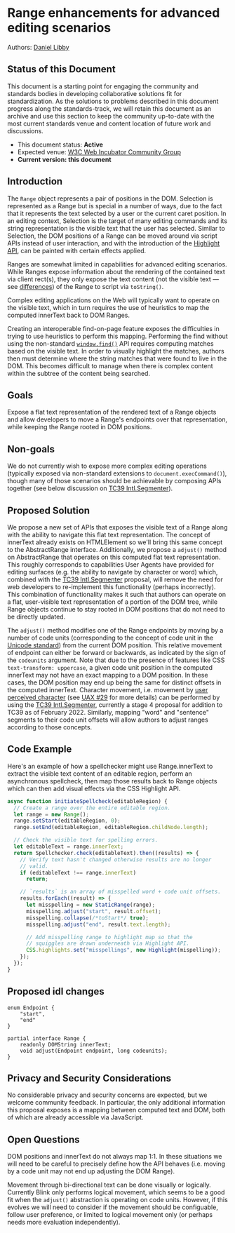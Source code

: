 # Range enhancements for advanced editing scenarios


Authors: [Daniel Libby](https://github.com/dlibby-)

## Status of this Document
This document is a starting point for engaging the community and standards bodies in developing collaborative solutions fit for standardization. As the solutions to problems described in this document progress along the standards-track, we will retain this document as an archive and use this section to keep the community up-to-date with the most current standards venue and content location of future work and discussions.
* This document status: <b>Active</b>
* Expected venue: [W3C Web Incubator Community Group](https://wicg.io/)
* <b>Current version: this document</b>
    
## Introduction

The `Range` object represents a pair of positions in the DOM. Selection is
represented as a Range but is special in a number of ways, due to the fact
that it represents the text selected by a user or the current caret position.
In an editing context, Selection is the target of many editing commands and
its string representation is the visible text that the user has selected.
Similar to Selection, the DOM positions of a Range can be moved around via
script APIs instead of user interaction, and with the introduction of the
[Highlight API](https://drafts.csswg.org/css-highlight-api-1/), can be
painted with certain effects applied.

Ranges are somewhat limited in capabilities for advanced editing scenarios.
While Ranges expose information about the rendering of the contained text via
client rect(s), they only expose the text content (not the visible text &mdash;
see [differences](https://developer.mozilla.org/en-US/docs/Web/API/Node/textContent#differences_from_innertext)) of the Range to script via `toString()`.

Complex editing applications on the Web will typically want to operate on
the visible text, which in turn requires the use of heuristics to map
the computed innerText back to DOM Ranges.

Creating an interoperable find-on-page feature exposes the difficulties in
trying to use heuristics to perform this mapping.
Performing the find without using the non-standard
[`window.find()`](https://developer.mozilla.org/en-US/docs/Web/API/Window/find)
API requires computing matches based on the visible text. In order to visually
highlight the matches, authors then must determine where the string matches that
were found to live in the DOM. This becomes difficult to manage when there is
complex content within the subtree of the content being searched.

## Goals

Expose a flat text representation of the rendered text of a Range objects and
allow developers to move a Range's endpoints over that representation, while
keeping the Range rooted in DOM positions.

## Non-goals

We do not currently wish to expose more complex editing operations (typically
exposed via non-standard extensions to `document.execCommand()`), though many of those
scenarios should be achievable by composing APIs together (see below discussion
on [TC39 Intl.Segmenter](https://tc39.es/proposal-intl-segmenter/)).

## Proposed Solution

We propose a new set of APIs that exposes the visible text of a Range along
with the ability to navigate this flat text representation. The concept of
innerText already exists on HTMLElement so we'll bring this same concept
to the AbstractRange interface. Additionally, we propose a `adjust()` method
on AbstractRange that operates on this computed flat text representation.
This roughly corresponds to capabilities User Agents have provided for
editing surfaces (e.g. the ability to navigate by character or word) which,
combined with the [TC39 Intl.Segmenter](https://tc39.es/proposal-intl-segmenter/)
proposal, will remove the need for web developers to re-implement this
functionality (perhaps incorrectly). This combination of functionality makes it
such that authors can operate on a flat, user-visible text representation of
a portion of the DOM tree, while Range objects continue to stay rooted in DOM
positions that do not need to be directly updated.

The `adjust()` method modifies one of the Range endpoints by moving by a number
of code units (corresponding to the concept of code unit in the [Unicode
standard](https://unicode.org/glossary/#code_unit)) from the current DOM position.
This relative movement of endpoint can either be forward or backwards,
as indicated by the sign of the `codeunits` argument.
Note that due to the presence of features like CSS `text-transform: uppercase`,
a given code unit position in the computed innerText may not have an exact
mapping to a DOM position. In these cases, the DOM position may end up
being the same for distinct offsets in the computed innerText. Character
movement, i.e. movement by
[user perceived character](https://unicode.org/glossary/#character) (see [UAX #29](https://www.unicode.org/reports/tr29/#Grapheme_Cluster_Boundaries) for more details)
can be performed by using the [TC39 Intl.Segmenter](https://tc39.es/proposal-intl-segmenter/),
currently a stage 4 proposal for addition to TC39 as of February 2022.
Similarly, mapping "word" and "sentence" segments to their code unit
offsets will allow authors to adjust ranges according to those concepts.

## Code Example

Here's an example of how a spellchecker might use Range.innerText to
extract the visible text content of an editable region, perform an
asynchronous spellcheck, then map those results back to Range objects
which can then add visual effects via the CSS Highlight API.

```js
async function initiateSpellcheck(editableRegion) {
  // Create a range over the entire editable region.
  let range = new Range();
  range.setStart(editableRegion, 0);
  range.setEnd(editableRegion, editableRegion.childNode.length);

  // Check the visible text for spelling errors.
  let editableText = range.innerText;
  return Spellchecker.check(editableText).then((results) => {
    // Verify text hasn't changed otherwise results are no longer
    // valid.
    if (editableText !== range.innerText)
      return;

    // `results` is an array of misspelled word + code unit offsets.
    results.forEach((result) => {
      let misspelling = new StaticRange(range);
      misspelling.adjust("start", result.offset);
      misspelling.collapse(/*toStart*/ true);
      misspelling.adjust("end", result.text.length);

      // Add misspelling range to highlight map so that the
      // squiggles are drawn underneath via Highlight API.
      CSS.highlights.set("misspellings", new Highlight(mispelling));
    });
  });
}
```

## Proposed idl changes
```
enum Endpoint {
    "start",
    "end"
}

partial interface Range {
    readonly DOMString innerText;
    void adjust(Endpoint endpoint, long codeunits);
}
```

## Privacy and Security Considerations

No considerable privacy and security concerns are expected, but we welcome community feedback.
In particular, the only additional information this proposal exposes is a mapping
between computed text and DOM, both of which are already accessible via JavaScript.


## Open Questions

DOM positions and innerText do not always map 1:1. In these situations we
will need to be careful to precisely define how the API behaves (i.e. moving
by a code unit may not end up adjusting the DOM Range).

Movement through bi-directional text can be done visually or logically.
Currently Blink only performs logical movement, which seems to be a good
fit when the `adjust()` abstraction is operating on code units. However, if
this evolves we will need to consider if the movement should be 
configuable, follow user preference, or limited to logical movement
only (or perhaps needs more evaluation independently).


